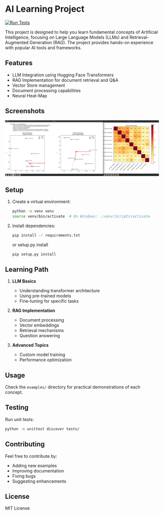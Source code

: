# AI Learning Project

[![Run Tests](https://github.com/AlbertoBarrago/AI_Learning/actions/workflows/run-tests.yml/badge.svg)](https://github.com/AlbertoBarrago/AI_Learning/actions/workflows/run-tests.yml)

This project is designed to help you learn fundamental concepts of Artificial Intelligence,
focusing on Large Language Models (LLMs) and Retrieval-Augmented Generation (RAG).
The project provides hands-on experience with popular AI tools and frameworks.

## Features

- LLM Integration using Hugging Face Transformers
- RAG Implementation for document retrieval and Q&A
- Vector Store management
- Document processing capabilities
- Neural Heat-Map 

## Screenshots
![img.png](img.png)

## Setup

1. Create a virtual environment:
   ```bash
   python -m venv venv
   source venv/bin/activate  # On Windows: .\venv\Scripts\activate
   ```

2. Install dependencies:
   ```bash
   pip install -r requirements.txt
   ```
   or setup.py install

   ```bash
   pip setup.py install
   ```

## Learning Path

1. **LLM Basics**
   - Understanding transformer architecture
   - Using pre-trained models
   - Fine-tuning for specific tasks

2. **RAG Implementation**
   - Document processing
   - Vector embeddings
   - Retrieval mechanisms
   - Question answering

3. **Advanced Topics**
   - Custom model training
   - Performance optimization

## Usage

Check the `examples/` directory for practical demonstrations of each concept.

## Testing

Run unit tests:
```bash
python -m unittest discover tests/
```

## Contributing

Feel free to contribute by:
- Adding new examples
- Improving documentation
- Fixing bugs
- Suggesting enhancements

## License

MIT License